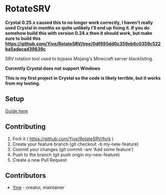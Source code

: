 # RotateSRV

**Crystal 0.25.x caused this to no longer work correctly, I haven't really used Crystal in months so quite unlikely I'll end up fixing it. If you do somehow build this with version 0.24.x then it should work, but make sure to build this https://github.com/Yive/RotateSRV/tree/0df695dd0c359eb6c0359c522ba5adacad39839c**

SRV rotation tool used to bypass Mojang's Minecraft server blacklisting.

**Currently Crystal does not support Windows**

**This is my first project in Crystal so the code is likely terrible, but it works from my testing.**

## Setup
[Guide here](https://github.com/Yive/RotateSRV/blob/master/SETUP.md)

## Contributing

1. Fork it ( https://github.com/Yive/RotateSRV/fork )
2. Create your feature branch (git checkout -b my-new-feature)
3. Commit your changes (git commit -am 'Add some feature')
4. Push to the branch (git push origin my-new-feature)
5. Create a new Pull Request

## Contributors

- [Yive](https://github.com/Yive) - creator, maintainer

